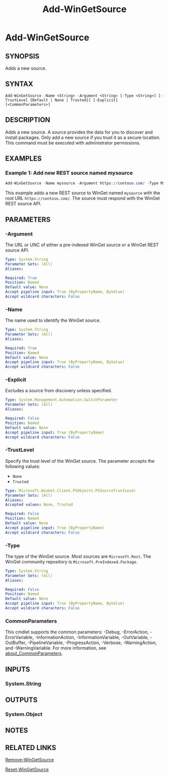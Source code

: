 ﻿---
external help file: Microsoft.WinGet.Client.Cmdlets.dll-Help.xml
Module Name: Microsoft.WinGet.Client
ms.date: 08/01/2024
online version:
schema: 2.0.0
title: Add-WinGetSource
---

# Add-WinGetSource

## SYNOPSIS
Adds a new source.

## SYNTAX

```
Add-WinGetSource -Name <String> -Argument <String> [-Type <String>] [-TrustLevel {Default | None | Trusted}] [-Explicit] [<CommonParameters>]
```

## DESCRIPTION

Adds a new source. A source provides the data for you to discover and install packages. Only add a
new source if you trust it as a secure location. This command must be executed with administrator permissions.

## EXAMPLES

### Example 1: Add new REST source named mysource

```powershell
Add-WinGetSource -Name mysource -Argument https://contoso.com/ -Type Microsoft.Rest
```

This example adds a new REST source to WinGet named `mysource` with the root URL
`https://contoso.com/`. The source must respond with the WinGet REST source API.

## PARAMETERS

### -Argument

The URL or UNC of either a pre-indexed WinGet source or a WinGet REST source API.

```yaml
Type: System.String
Parameter Sets: (All)
Aliases:

Required: True
Position: Named
Default value: None
Accept pipeline input: True (ByPropertyName, ByValue)
Accept wildcard characters: False
```

### -Name

The name used to identify the WinGet source.

```yaml
Type: System.String
Parameter Sets: (All)
Aliases:

Required: True
Position: Named
Default value: None
Accept pipeline input: True (ByPropertyName, ByValue)
Accept wildcard characters: False
```

### -Explicit

Excludes a source from discovery unless specified.

```yaml
Type: System.Management.Automation.SwitchParameter
Parameter Sets: (All)
Aliases:

Required: False
Position: Named
Default value: None
Accept pipeline input: True (ByPropertyName)
Accept wildcard characters: False
```

### -TrustLevel

Specify the trust level of the WinGet source. The parameter accepts the following values:

- `None`
- `Trusted`

```yaml
Type: Microsoft.WinGet.Client.PSObjects.PSSourceTrustLevel
Parameter Sets: (All)
Aliases:
Accepted values: None, Trusted

Required: False
Position: Named
Default value: None
Accept pipeline input: True (ByPropertyName)
Accept wildcard characters: False
```

### -Type

The type of the WinGet source. Most sources are `Microsoft.Rest`. The WinGet community repository
is `Microsoft.PreIndexed.Package`.

```yaml
Type: System.String
Parameter Sets: (All)
Aliases:

Required: False
Position: Named
Default value: None
Accept pipeline input: True (ByPropertyName, ByValue)
Accept wildcard characters: False
```

### CommonParameters

This cmdlet supports the common parameters: -Debug, -ErrorAction, -ErrorVariable,
-InformationAction, -InformationVariable, -OutVariable, -OutBuffer, -PipelineVariable,
-ProgressAction, -Verbose, -WarningAction, and -WarningVariable. For more information, see
[about_CommonParameters](http://go.microsoft.com/fwlink/?LinkID=113216).

## INPUTS

### System.String

## OUTPUTS

### System.Object

## NOTES

## RELATED LINKS

[Remove-WinGetSource](Remove-WinGetSource.md)

[Reset-WinGetSource](Reset-WinGetSource.md)

